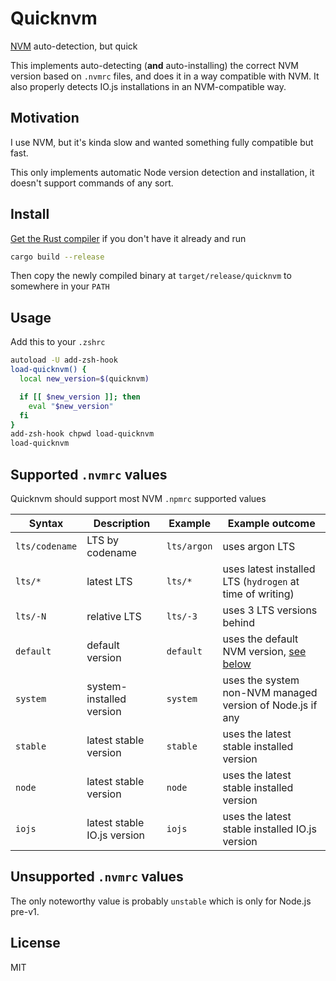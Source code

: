 # Quicknvm
[NVM](https://github.com/nvm-sh/nvm) auto-detection, but quick

This implements auto-detecting (**and** auto-installing) the correct
NVM version based on `.nvmrc` files, and does it in a way compatible
with NVM. It also properly detects IO.js installations in an
NVM-compatible way.

## Motivation
I use NVM, but it's kinda slow and wanted something fully
compatible but fast.

This only implements automatic Node version detection and
installation, it doesn't support commands of any sort.

## Install
[Get the Rust compiler](https://www.rust-lang.org/tools/install) if you
don't have it already and run
```sh
cargo build --release
```
Then copy the newly compiled binary at `target/release/quicknvm` to
somewhere in your `PATH`

## Usage
Add this to your `.zshrc`
```sh
autoload -U add-zsh-hook
load-quicknvm() {
  local new_version=$(quicknvm)

  if [[ $new_version ]]; then
    eval "$new_version"
  fi
}
add-zsh-hook chpwd load-quicknvm
load-quicknvm
```
## Supported `.nvmrc` values
Quicknvm should support most NVM `.npmrc` supported values

| Syntax | Description | Example | Example outcome |
| --- | --- | --- | --- |
| `lts/codename` | LTS by codename | `lts/argon` | uses argon LTS |
| `lts/*` | latest LTS | `lts/*` | uses latest installed LTS (`hydrogen` at time of writing) |
| `lts/-N` | relative LTS | `lts/-3` | uses 3 LTS versions behind |
| `default` | default version | `default` | uses the default NVM version, [see below](#setting-the-default) |
| `system` | system-installed version | `system` | uses the system non-NVM managed version of Node.js if any |
| `stable` | latest stable version | `stable` | uses the latest stable installed version |
| `node` | latest stable version | `node` | uses the latest stable installed version |
| `iojs` | latest stable IO.js version | `iojs` | uses the latest stable installed IO.js version |

## Unsupported `.nvmrc` values
The only noteworthy value is probably `unstable` which is only
for Node.js pre-v1.

## License
MIT
